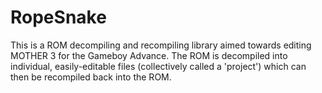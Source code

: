 # RopeSnake

This is a ROM decompiling and recompiling library aimed towards editing MOTHER 3 for the Gameboy Advance. The ROM is decompiled into individual, easily-editable files (collectively called a 'project') which can then be recompiled back into the ROM.
